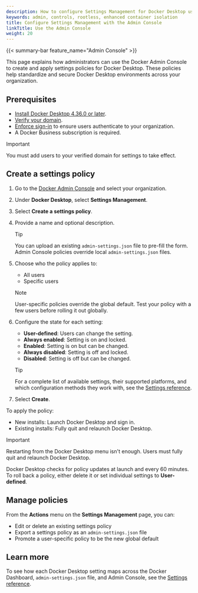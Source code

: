 ```yaml
---
description: How to configure Settings Management for Docker Desktop using the Docker Admin Console
keywords: admin, controls, rootless, enhanced container isolation
title: Configure Settings Management with the Admin Console
linkTitle: Use the Admin Console
weight: 20
---
```


{{< summary-bar feature_name="Admin Console" >}}

This page explains how administrators can use the Docker Admin Console to create
and apply settings policies for Docker Desktop. These policies help standardize
and secure Docker Desktop environments across your organization.

## Prerequisites

- [Install Docker Desktop 4.36.0 or later](/manuals/desktop/release-notes.md).
- [Verify your domain](/manuals/security/for-admins/single-sign-on/configure.md#step-one-add-and-verify-your-domain).
- [Enforce sign-in](/manuals/security/for-admins/enforce-sign-in/_index.md) to
ensure users authenticate to your organization.
- A Docker Business subscription is required.

> [!IMPORTANT]
>
> You must add users to your verified domain for settings to take effect.

## Create a settings policy

1. Go to the [Docker Admin Console](https://app.docker.com/admin) and select
your organization.
2. Under **Docker Desktop**, select **Settings Management**.
3. Select **Create a settings policy**.
4. Provide a name and optional description.

   > [!TIP]
   >
   > You can upload an existing `admin-settings.json` file to pre-fill the form.
   Admin Console policies override local `admin-settings.json` files.

5. Choose who the policy applies to:
   - All users
   - Specific users

   > [!NOTE]
   >
   > User-specific policies override the global default. Test your policy with
   a few users before rolling it out globally.

6. Configure the state for each setting:
   - **User-defined**: Users can change the setting.
   - **Always enabled**: Setting is on and locked.
   - **Enabled**: Setting is on but can be changed.
   - **Always disabled**: Setting is off and locked.
   - **Disabled**: Setting is off but can be changed.

   > [!TIP]
   >
   > For a complete list of available settings, their supported platforms, and which configuration methods they work with, see the [Settings reference](settings-reference.md).
7. Select **Create**.

To apply the policy:

- New installs: Launch Docker Desktop and sign in.
- Existing installs: Fully quit and relaunch Docker Desktop.

> [!IMPORTANT]
>
> Restarting from the Docker Desktop menu isn't enough. Users must fully quit
and relaunch Docker Desktop.

Docker Desktop checks for policy updates at launch and every 60 minutes. To roll
back a policy, either delete it or set individual settings to **User-defined**.

## Manage policies

From the **Actions** menu on the **Settings Management** page, you can:

- Edit or delete an existing settings policy
- Export a settings policy as an `admin-settings.json` file
- Promote a user-specific policy to be the new global default

## Learn more

To see how each Docker Desktop setting maps across the Docker Dashboard, `admin-settings.json` file, and Admin Console, see the [Settings reference](settings-reference.md).